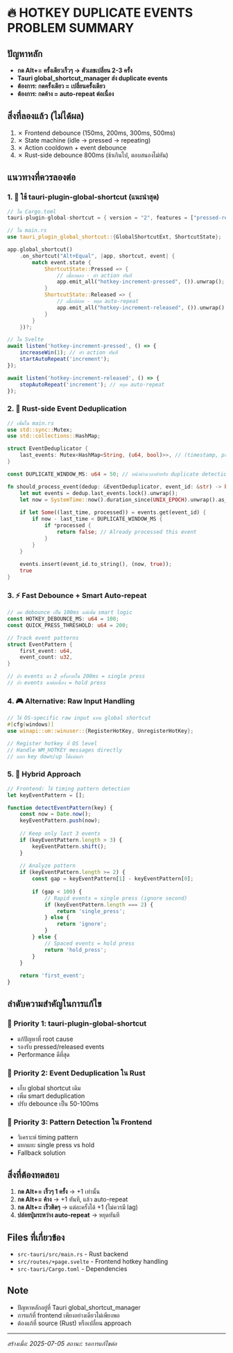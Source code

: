 # 🔥 HOTKEY DUPLICATE EVENTS PROBLEM SUMMARY

## ปัญหาหลัก
- **กด Alt+= ครั้งเดียวเร็วๆ → ตัวเลขเปลี่ยน 2-3 ครั้ง**
- **Tauri global_shortcut_manager ส่ง duplicate events**
- **ต้องการ: กดครั้งเดียว = เปลี่ยนครั้งเดียว**
- **ต้องการ: กดค้าง = auto-repeat ต่อเนื่อง**

## สิ่งที่ลองแล้ว (ไม่ได้ผล)
1. ✗ Frontend debounce (150ms, 200ms, 300ms, 500ms)
2. ✗ State machine (idle → pressed → repeating)
3. ✗ Action cooldown + event debounce
4. ✗ Rust-side debounce 800ms (ช้าเกินไป, ตอบสนองไม่ทัน)

## แนวทางที่ควรลองต่อ

### 1. 🎯 **ใช้ tauri-plugin-global-shortcut (แนะนำสุด)**
```rust
// ใน Cargo.toml
tauri-plugin-global-shortcut = { version = "2", features = ["pressed-released"] }

// ใน main.rs
use tauri_plugin_global_shortcut::{GlobalShortcutExt, ShortcutState};

app.global_shortcut()
    .on_shortcut("Alt+Equal", |app, shortcut, event| {
        match event.state {
            ShortcutState::Pressed => {
                // เมื่อกดลง - ทำ action ทันที
                app.emit_all("hotkey-increment-pressed", ()).unwrap();
            }
            ShortcutState::Released => {
                // เมื่อปล่อย - หยุด auto-repeat
                app.emit_all("hotkey-increment-released", ()).unwrap();
            }
        }
    })?;
```

```javascript
// ใน Svelte
await listen('hotkey-increment-pressed', () => {
    increaseWin(1); // ทำ action ทันที
    startAutoRepeat('increment');
});

await listen('hotkey-increment-released', () => {
    stopAutoRepeat('increment'); // หยุด auto-repeat
});
```

### 2. 🔧 **Rust-side Event Deduplication**
```rust
// เพิ่มใน main.rs
use std::sync::Mutex;
use std::collections::HashMap;

struct EventDeduplicator {
    last_events: Mutex<HashMap<String, (u64, bool)>>, // (timestamp, processed)
}

const DUPLICATE_WINDOW_MS: u64 = 50; // หน้าต่างเวลาสำหรับ duplicate detection

fn should_process_event(dedup: &EventDeduplicator, event_id: &str) -> bool {
    let mut events = dedup.last_events.lock().unwrap();
    let now = SystemTime::now().duration_since(UNIX_EPOCH).unwrap().as_millis() as u64;
    
    if let Some((last_time, processed)) = events.get(event_id) {
        if now - last_time < DUPLICATE_WINDOW_MS {
            if *processed {
                return false; // Already processed this event
            }
        }
    }
    
    events.insert(event_id.to_string(), (now, true));
    true
}
```

### 3. ⚡ **Fast Debounce + Smart Auto-repeat**
```rust
// ลด debounce เป็น 100ms แต่เพิ่ม smart logic
const HOTKEY_DEBOUNCE_MS: u64 = 100;
const QUICK_PRESS_THRESHOLD: u64 = 200;

// Track event patterns
struct EventPattern {
    first_event: u64,
    event_count: u32,
}

// ถ้า events มา 2 ครั้งภายใน 200ms = single press
// ถ้า events มาต่อเนื่อง = hold press
```

### 4. 🎮 **Alternative: Raw Input Handling**
```rust
// ใช้ OS-specific raw input แทน global shortcut
#[cfg(windows)]
use winapi::um::winuser::{RegisterHotKey, UnregisterHotKey};

// Register hotkey ที่ OS level
// Handle WM_HOTKEY messages directly
// แยก key down/up ได้แม่นยำ
```

### 5. 📱 **Hybrid Approach**
```javascript
// Frontend: ใช้ timing pattern detection
let keyEventPattern = [];

function detectEventPattern(key) {
    const now = Date.now();
    keyEventPattern.push(now);
    
    // Keep only last 3 events
    if (keyEventPattern.length > 3) {
        keyEventPattern.shift();
    }
    
    // Analyze pattern
    if (keyEventPattern.length >= 2) {
        const gap = keyEventPattern[1] - keyEventPattern[0];
        
        if (gap < 100) {
            // Rapid events = single press (ignore second)
            if (keyEventPattern.length === 2) {
                return 'single_press';
            } else {
                return 'ignore';
            }
        } else {
            // Spaced events = hold press
            return 'hold_press';
        }
    }
    
    return 'first_event';
}
```

## ลำดับความสำคัญในการแก้ไข

### 🥇 **Priority 1: tauri-plugin-global-shortcut**
- แก้ปัญหาที่ root cause
- รองรับ pressed/released events
- Performance ดีที่สุด

### 🥈 **Priority 2: Event Deduplication ใน Rust**
- เก็บ global shortcut เดิม
- เพิ่ม smart deduplication
- ปรับ debounce เป็น 50-100ms

### 🥉 **Priority 3: Pattern Detection ใน Frontend**
- วิเคราะห์ timing pattern
- แยกแยะ single press vs hold
- Fallback solution

## สิ่งที่ต้องทดสอบ
1. **กด Alt+= เร็วๆ 1 ครั้ง** → +1 เท่านั้น
2. **กด Alt+= ค้าง** → +1 ทันที, แล้ว auto-repeat
3. **กด Alt+= เร็วติดๆ** → แต่ละครั้งได้ +1 (ไม่ควรมี lag)
4. **ปล่อยปุ่มระหว่าง auto-repeat** → หยุดทันที

## Files ที่เกี่ยวข้อง
- `src-tauri/src/main.rs` - Rust backend
- `src/routes/+page.svelte` - Frontend hotkey handling
- `src-tauri/Cargo.toml` - Dependencies

## Note
- ปัญหาหลักอยู่ที่ Tauri global_shortcut_manager
- การแก้ที่ frontend เพียงอย่างเดียวไม่เพียงพอ
- ต้องแก้ที่ source (Rust) หรือเปลี่ยน approach

---
*สร้างเมื่อ: 2025-07-05*
*สถานะ: รอการแก้ไขต่อ*
